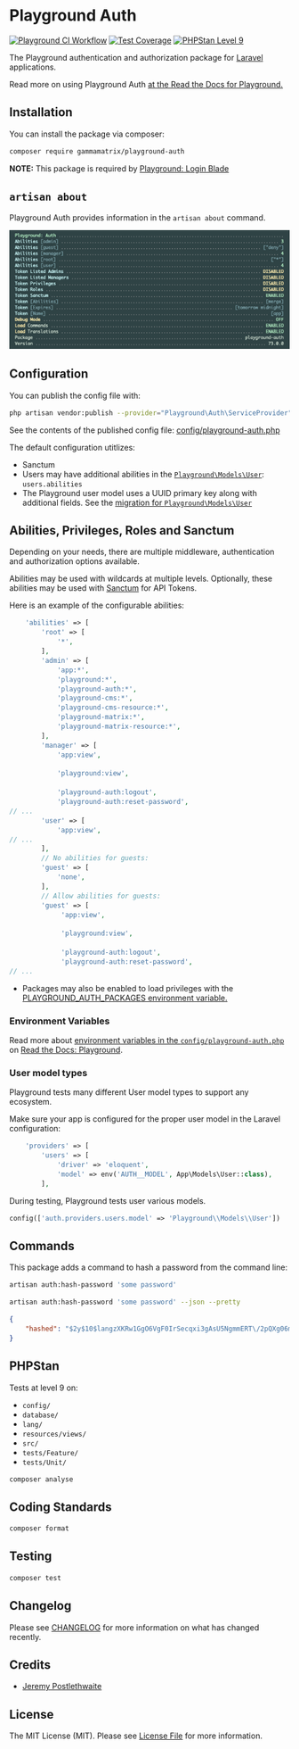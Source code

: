 # Playground Auth

[![Playground CI Workflow](https://github.com/gammamatrix/playground-auth/actions/workflows/ci.yml/badge.svg?branch=develop)](https://raw.githubusercontent.com/gammamatrix/playground-auth/testing/develop/testdox.txt)
[![Test Coverage](https://raw.githubusercontent.com/gammamatrix/playground-auth/testing/develop/coverage.svg)](tests)
[![PHPStan Level 9](https://img.shields.io/badge/PHPStan-level%209-brightgreen)](.github/workflows/ci.yml#L120)

The Playground authentication and authorization package for [Laravel](https://laravel.com/docs/11.x) applications.

Read more on using Playground Auth [at the Read the Docs for Playground.](https://gammamatrix-playground.readthedocs.io/)

## Installation

You can install the package via composer:

```bash
composer require gammamatrix/playground-auth
```

**NOTE:** This package is required by [Playground: Login Blade](https://github.com/gammamatrix/playground-login-blade)

## `artisan about`

Playground Auth provides information in the `artisan about` command.

<img src="resources/docs/artisan-about-playground-auth.png" alt="screenshot of artisan about command with Playground Auth.">


## Configuration

You can publish the config file with:
```bash
php artisan vendor:publish --provider="Playground\Auth\ServiceProvider" --tag="playground-config"
```

See the contents of the published config file: [config/playground-auth.php](config/playground-auth.php)

The default configuration utitlizes:
- Sanctum
- Users may have additional abilities in the [`Playground\Models\User`](https://github.com/gammamatrix/playground/blob/develop/src/Models/User.php): `users.abilities`
- The Playground user model uses a UUID primary key along with additional fields. See the [migration for `Playground\Models\User`](https://github.com/gammamatrix/playground/blob/develop/database/migrations-playground/0001_01_01_000000_create_users_table.php)

## Abilities, Privileges, Roles and Sanctum

Depending on your needs, there are multiple middleware, authentication and authorization options available.

Abilities may be used with wildcards at multiple levels. Optionally, these abilities may be used with [Sanctum](https://laravel.com/docs/11.x/sanctum) for API Tokens.

Here is an example of the configurable abilities:
```php
    'abilities' => [
        'root' => [
            '*',
        ],
        'admin' => [
            'app:*',
            'playground:*',
            'playground-auth:*',
            'playground-cms:*',
            'playground-cms-resource:*',
            'playground-matrix:*',
            'playground-matrix-resource:*',
        ],
        'manager' => [
            'app:view',

            'playground:view',

            'playground-auth:logout',
            'playground-auth:reset-password',
// ...
        'user' => [
            'app:view',
// ...
        ],
        // No abilities for guests:
        'guest' => [
            'none',
        ],
        // Allow abilities for guests:
        'guest' => [
             'app:view',

             'playground:view',

             'playground-auth:logout',
             'playground-auth:reset-password',
// ...
```
- Packages may also be enabled to load privileges with the [PLAYGROUND_AUTH_PACKAGES environment variable.](https://github.com/gammamatrix/playground-auth/wiki/Environment-Variables)

### Environment Variables

Read more about [environment variables in the `config/playground-auth.php`](https://github.com/gammamatrix/playground-auth/blob/develop/config/playground-auth.php) on [Read the Docs: Playground](https://gammamatrix-playground.readthedocs.io/en/latest/playground/auth.html).

### User model types

Playground tests many different User model types to support any ecosystem.

Make sure your app is configured for the proper user model in the Laravel configuration:

```php
    'providers' => [
        'users' => [
            'driver' => 'eloquent',
            'model' => env('AUTH__MODEL', App\Models\User::class),
        ],
```

During testing, Playground tests user various models.
```php
config(['auth.providers.users.model' => 'Playground\\Models\\User'])
```

## Commands

This package adds a command to hash a password from the command line:

```bash
artisan auth:hash-password 'some password'
```

```bash
artisan auth:hash-password 'some password' --json --pretty
```
```json
{
    "hashed": "$2y$10$langzXKRw1GgO6VgF0IrSecqxi3gAsU5NgmmERT\/2pQXg06mSbEjS"
}
```

## PHPStan

Tests at level 9 on:
- `config/`
- `database/`
- `lang/`
- `resources/views/`
- `src/`
- `tests/Feature/`
- `tests/Unit/`

```sh
composer analyse
```

## Coding Standards

```sh
composer format
```

## Testing

```sh
composer test
```

## Changelog

Please see [CHANGELOG](CHANGELOG.md) for more information on what has changed recently.

## Credits

- [Jeremy Postlethwaite](https://github.com/gammamatrix)

## License

The MIT License (MIT). Please see [License File](LICENSE.md) for more information.
